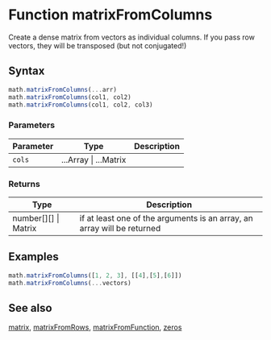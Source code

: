 <!-- Note: This file is automatically generated from source code comments. Changes made in this file will be overridden. -->

# Function matrixFromColumns

Create a dense matrix from vectors as individual columns.
If you pass row vectors, they will be transposed (but not conjugated!)


## Syntax

```js
math.matrixFromColumns(...arr)
math.matrixFromColumns(col1, col2)
math.matrixFromColumns(col1, col2, col3)
```

### Parameters

Parameter | Type | Description
--------- | ---- | -----------
`cols` | ...Array &#124; ...Matrix | 

### Returns

Type | Description
---- | -----------
number[][] &#124; Matrix | if at least one of the arguments is an array, an array will be returned


## Examples

```js
math.matrixFromColumns([1, 2, 3], [[4],[5],[6]])
math.matrixFromColumns(...vectors)
```


## See also

[matrix](matrix.md),
[matrixFromRows](matrixFromRows.md),
[matrixFromFunction](matrixFromFunction.md),
[zeros](zeros.md)
